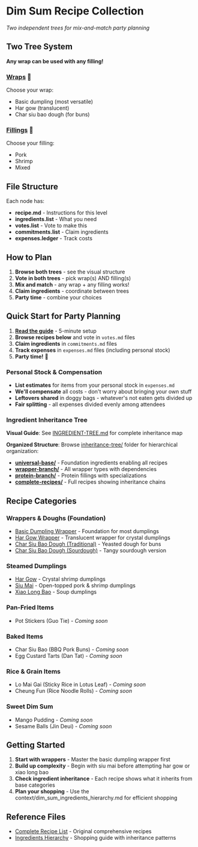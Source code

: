 # Dim Sum Recipe Collection

*Two independent trees for mix-and-match party planning*

## Two Tree System

**Any wrap can be used with any filling!**

### [Wraps](wraps/) 🥟
Choose your wrap:
- Basic dumpling (most versatile)
- Har gow (translucent)
- Char siu bao dough (for buns)

### [Fillings](fillings/) 🥩
Choose your filling:
- Pork
- Shrimp
- Mixed

## File Structure
Each node has:
- **recipe.md** - Instructions for this level
- **ingredients.list** - What you need
- **votes.list** - Vote to make this
- **commitments.list** - Claim ingredients
- **expenses.ledger** - Track costs

## How to Plan
1. **Browse both trees** - see the visual structure
2. **Vote in both trees** - pick wrap(s) AND filling(s)
3. **Mix and match** - any wrap + any filling works!
4. **Claim ingredients** - coordinate between trees
5. **Party time** - combine your choices

## Quick Start for Party Planning

1. **[Read the guide](../HOW-TO-USE.md)** - 5-minute setup
2. **Browse recipes below** and vote in `votes.md` files
3. **Claim ingredients** in `commitments.md` files
4. **Track expenses** in `expenses.md` files (including personal stock)
5. **Party time!** 🥟

### Personal Stock & Compensation
- **List estimates** for items from your personal stock in `expenses.md`
- **We'll compensate** all costs - don't worry about bringing your own stuff
- **Leftovers shared** in doggy bags - whatever's not eaten gets divided up
- **Fair splitting** - all expenses divided evenly among attendees

### Ingredient Inheritance Tree

**Visual Guide**: See [INGREDIENT-TREE.md](INGREDIENT-TREE.md) for complete inheritance map

**Organized Structure**: Browse [inheritance-tree/](inheritance-tree/) folder for hierarchical organization:
- **[universal-base/](inheritance-tree/universal-base/)** - Foundation ingredients enabling all recipes
- **[wrapper-branch/](inheritance-tree/wrapper-branch/)** - All wrapper types with dependencies
- **[protein-branch/](inheritance-tree/protein-branch/)** - Protein fillings with specializations
- **[complete-recipes/](inheritance-tree/complete-recipes/)** - Full recipes showing inheritance chains

## Recipe Categories

### Wrappers & Doughs (Foundation)
- [Basic Dumpling Wrapper](basic-dumpling-wrapper/) - Foundation for most dumplings
- [Har Gow Wrapper](har-gow-wrapper/) - Translucent wrapper for crystal dumplings
- [Char Siu Bao Dough (Traditional)](char-siu-bao-dough-traditional/) - Yeasted dough for buns
- [Char Siu Bao Dough (Sourdough)](char-siu-bao-dough-sourdough/) - Tangy sourdough version

### Steamed Dumplings
- [Har Gow](har-gow/) - Crystal shrimp dumplings
- [Siu Mai](siu-mai/) - Open-topped pork & shrimp dumplings
- [Xiao Long Bao](xiao-long-bao/) - Soup dumplings

### Pan-Fried Items
- Pot Stickers (Guo Tie) - *Coming soon*

### Baked Items
- Char Siu Bao (BBQ Pork Buns) - *Coming soon*
- Egg Custard Tarts (Dan Tat) - *Coming soon*

### Rice & Grain Items
- Lo Mai Gai (Sticky Rice in Lotus Leaf) - *Coming soon*
- Cheung Fun (Rice Noodle Rolls) - *Coming soon*

### Sweet Dim Sum
- Mango Pudding - *Coming soon*
- Sesame Balls (Jin Deui) - *Coming soon*

## Getting Started

1. **Start with wrappers** - Master the basic dumpling wrapper first
2. **Build up complexity** - Begin with siu mai before attempting har gow or xiao long bao
3. **Check ingredient inheritance** - Each recipe shows what it inherits from base categories
4. **Plan your shopping** - Use the context/dim_sum_ingredients_hierarchy.md for efficient shopping

## Reference Files
- [Complete Recipe List](../context/dim_sum_recipes.md) - Original comprehensive recipes
- [Ingredients Hierarchy](../context/dim_sum_ingredients_hierarchy.md) - Shopping guide with inheritance patterns
